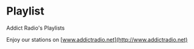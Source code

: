 Playlist
========

Addict Radio's Playlists

Enjoy our stations on [www.addictradio.net](http://www.addictradio.net)
